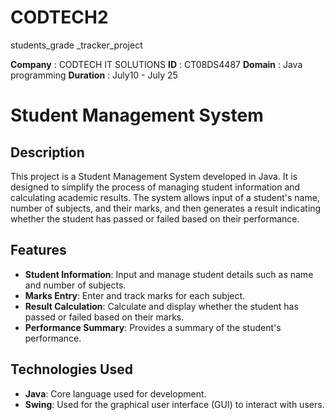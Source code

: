 # CODTECH2
students_grade _tracker_project

**Company** : CODTECH IT SOLUTIONS
**ID** : CT08DS4487
**Domain**  : Java programming
**Duration** : July10 - July 25
# Student Management System

## Description
This project is a Student Management System developed in Java. It is designed to simplify the process of managing student information and calculating academic results. The system allows input of a student's name, number of subjects, and their marks, and then generates a result indicating whether the student has passed or failed based on their performance.

## Features
- **Student Information**: Input and manage student details such as name and number of subjects.
- **Marks Entry**: Enter and track marks for each subject.
- **Result Calculation**: Calculate and display whether the student has passed or failed based on their marks.
- **Performance Summary**: Provides a summary of the student's performance.

## Technologies Used
- **Java**: Core language used for development.
- **Swing**: Used for the graphical user interface (GUI) to interact with users.


